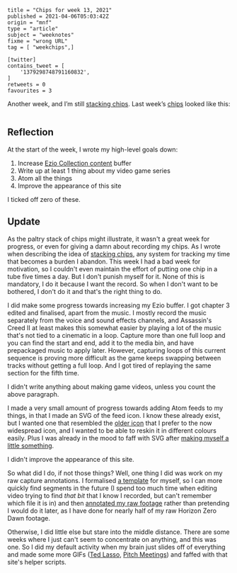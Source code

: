 ```
title = "Chips for week 13, 2021"
published = 2021-04-06T05:03:42Z
origin = "mnf"
type = "article"
subject = "weeknotes"
fixme = "wrong URL"
tag = [ "weekchips",]

[twitter]
contains_tweet = [
    '1379298748791160832',
]
retweets = 0
favourites = 3
```

Another week, and I’m still [stacking chips][chips]. Last week’s
[chips][markers] looked like this:

[chips]: /2020/06/19/my-week-in-poker-chips
[markers]: /2020/08/22/my-weekchips-markers

<p class='image'><img src='http://mnf.m17s.net/2021/04/06/EyRA5KqXEAI1x8F.jpg' alt=''></p>

## Reflection

At the start of the week, I wrote my high-level goals down:

1. Increase [Ezio Collection content][ezio] buffer
2. Write up at least 1 thing about my video game series
3. Atom all the things
4. Improve the appearance of this site

I ticked off zero of these.

## Update

As the paltry stack of chips might illustrate, it wasn't a great week for
progress, or even for giving a damn about recording my chips. As I wrote when
describing the idea of [stacking chips][chips], any system for tracking my
time that becomes a burden I abandon. This week I had a bad week for
motivation, so I couldn't even maintain the effort of putting one chip in a
tube five times a day. But I don't punish myself for it. None of this is
mandatory, I do it because I want the record. So when I don't want to be
bothered, I don't do it and that's the right thing to do.

I did make some progress towards increasing my Ezio buffer. I got chapter 3
edited and finalised, apart from the music. I mostly record the music
separately from the voice and sound effects channels, and Assassin's Creed II
at least makes this somewhat easier by playing a lot of the music that's not
tied to a cinematic in a loop. Capture more than one full loop and you can
find the start and end, add it to the media bin, and have prepackaged music to
apply later. However, capturing loops of this current sequence is proving more
difficult as the game keeps swapping between tracks without getting a full
loop. And I got tired of replaying the same section for the fifth time.

I didn't write anything about making game videos, unless you count the above
paragraph.

I made a very small amount of progress towards adding Atom feeds to my things,
in that I made an SVG of the feed icon. I know these already exist, but I
wanted one that resembled the [older icon][old] that I prefer to the now widespread
icon, and I wanted to be able to reskin it in different colours easily. Plus I
was already in the mood to faff with SVG after [making myself a little
something][als].

I didn't improve the appearance of this site.

So what did I do, if not those things? Well, one thing I did was work on my
raw capture annotations. I formalised [a template][tmpl] for myself, so I can
more quickly find segments in the future (I spend too much time when editing
video trying to find *that bit* that I know I recorded, but can't remember
which file it is in) and then [annotated my raw footage][an] rather than
pretending I would do it later, as I have done for nearly half of my raw
Horizon Zero Dawn footage.

Otherwise, I did little else but stare into the middle distance. There are
some weeks where I just can't seem to concentrate on anything, and this was
one. So I did my default activity when my brain just slides off of everything
and made some more GIFs ([Ted Lasso][tl], [Pitch Meetings][pm]) and faffed
with that site's helper scripts.

[ezio]: https://www.youtube.com/watch?v=RLUAJTX6Zxg&list=PL0lW90IMJShKw_Ut0omr_Lz4z51LbMbGg
[als]: /2021/03/30/i-made-myself-a-little-something
[an]: https://github.com/norm/game_shows_support/commit/0bfe0dc4b705e2779b93b2a3c51277f475b43eea
[old]: https://www.flickr.com/photos/kapowaz/268404214/in/photostream/
[tmpl]: https://github.com/norm/game_shows_support/commit/09ab7d94ab6620eb401e31c3463be8296e04d3eb
[tl]: https://github.com/norm/gifs.cackhanded.net/commit/a02ec8efc0370fe5531a3f115a0528addacfde1b
[pm]: https://github.com/norm/gifs.cackhanded.net/commit/783df2268a287ae4f9194c46565925e0dc5f0989
